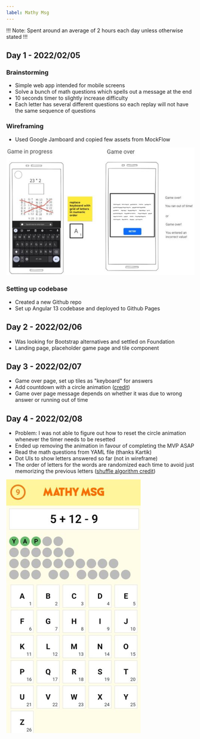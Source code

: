 ```yaml
---
label: Mathy Msg
---
```


!!!
Note: Spent around an average of 2 hours each day unless otherwise stated
!!!

## Day 1 - 2022/02/05

### Brainstorming
- Simple web app intended for mobile screens
- Solve a bunch of math questions which spells out a message at the end
- 10 seconds timer to slightly increase difficulty
- Each letter has several different questions so each replay will not have the same sequence of questions

### Wireframing
- Used Google Jamboard and copied few assets from MockFlow

![0 design skills](../static/journey/mathy-msg-1.jpg)

### Setting up codebase
- Created a new Github repo
- Set up Angular 13 codebase and deployed to Github Pages

## Day 2 - 2022/02/06
- Was looking for Bootstrap alternatives and settled on Foundation
- Landing page, placeholder game page and tile component

## Day 3 - 2022/02/07
- Game over page, set up tiles as "keyboard" for answers
- Add countdown with a circle animation (<a href="https://codepen.io/charlenopires/pen/JMoxdb" target="_blank">credit</a>)
- Game over page message depends on whether it was due to wrong answer or running out of time

## Day 4 - 2022/02/08
- Problem: I was not able to figure out how to reset the circle animation whenever the timer needs to be resetted
- Ended up removing the animation in favour of completing the MVP ASAP
- Read the math questions from YAML file (thanks Kartik)
- Dot UIs to show letters answered so far (not in wireframe)
- The order of letters for the words are randomized each time to avoid just memorizing the previous letters (<a href="https://stackoverflow.com/a/2450976" target="_blank">shuffle algorithm credit</a>)

![Screenshot from my phone](../static/journey/mathy-msg-2.jpg)